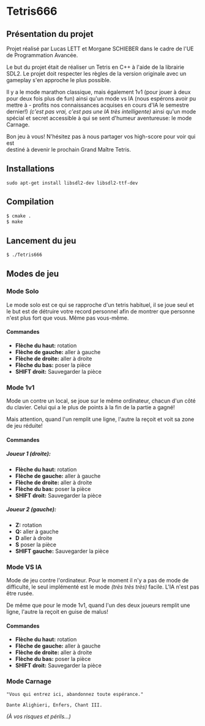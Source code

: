 # Tetris666

## Présentation du projet

Projet réalisé par Lucas LETT et Morgane SCHIEBER dans le cadre de l'UE de
Programmation Avancée.

Le but du projet était de réaliser un Tetris en C++ à l'aide de la librairie SDL2.
Le projet doit respecter les règles de la version originale avec un gameplay s'en
approche le plus possible.

Il y a le mode marathon classique, mais également 1v1 (pour jouer à deux pour
deux fois plus de fun) ainsi qu'un mode vs IA (nous espérons avoir pu mettre à -
profits nos connaissances acquises en cours d'IA le semestre dernier!) *(c'est pas
vrai, c'est pas une IA très intelligente)* ainsi qu'un mode spécial et secret
accessible à qui se sent d'humeur aventureuse: le mode Carnage.

Bon jeu à vous! N'hésitez pas à nous partager vos high-score pour voir qui est  
destiné à devenir le prochain Grand Maître Tetris.

## Installations

`sudo apt-get install libsdl2-dev libsdl2-ttf-dev`

## Compilation

```bash
$ cmake .
$ make
```

## Lancement du jeu

```bash
$ ./Tetris666
```

## Modes de jeu

### Mode Solo

Le mode solo est ce qui se rapproche d'un tetris habituel, il se joue seul et
le but est de détruire votre record personnel afin de montrer que personne n'est
plus fort que vous. Même pas vous-même.

#### Commandes

* **Flèche du haut:** rotation
* **Flèche de gauche:** aller à gauche
* **Flèche de droite:** aller à droite
* **Flèche du bas:** poser la pièce
* **SHIFT droit:** Sauvegarder la pièce

### Mode 1v1

Mode un contre un local, se joue sur le même ordinateur, chacun d'un côté du
clavier. Celui qui a le plus de points à la fin de la partie a gagné!

Mais attention, quand l'un remplit une ligne, l'autre la reçoit et voit sa zone
de jeu réduite!


#### Commandes

##### Joueur 1 (droite):

* **Flèche du haut:** rotation
* **Flèche de gauche:** aller à gauche
* **Flèche de droite:** aller à droite
* **Flèche du bas:** poser la pièce
* **SHIFT droit:** Sauvegarder la pièce

##### Joueur 2 (gauche):

* **Z:** rotation
* **Q:** aller à gauche
* **D** aller à droite
* **S** poser la pièce
* **SHIFT gauche:** Sauvegarder la pièce

### Mode VS IA

Mode de jeu contre l'ordinateur. Pour le moment il n'y a pas de mode de difficulté,
le seul implémenté est le mode *(très très très)* facile. L'IA n'est pas être
rusée.

De même que pour le mode 1v1, quand l'un des deux joueurs remplit une ligne,
l'autre la reçoit en guise de malus!

#### Commandes

* **Flèche du haut:** rotation
* **Flèche de gauche:** aller à gauche
* **Flèche de droite:** aller à droite
* **Flèche du bas:** poser la pièce
* **SHIFT droit:** Sauvegarder la pièce

### Mode Carnage

    "Vous qui entrez ici, abandonnez toute espérance."

    Dante Alighieri, Enfers, Chant III.


*(À vos risques et périls...)*
